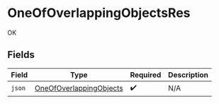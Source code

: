 # OneOfOverlappingObjectsRes

OK


## Fields

| Field                                                                     | Type                                                                      | Required                                                                  | Description                                                               |
| ------------------------------------------------------------------------- | ------------------------------------------------------------------------- | ------------------------------------------------------------------------- | ------------------------------------------------------------------------- |
| `json`                                                                    | [OneOfOverlappingObjects](../../models/shared/OneOfOverlappingObjects.md) | :heavy_check_mark:                                                        | N/A                                                                       |